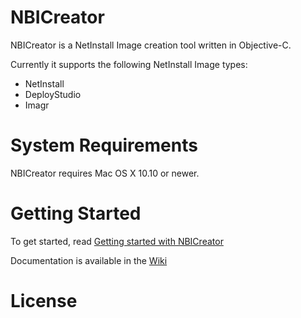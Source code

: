 # NBICreator

NBICreator is a NetInstall Image creation tool written in Objective-C.

Currently it supports the following NetInstall Image types:
* NetInstall
* DeployStudio
* Imagr

# System Requirements

NBICreator requires Mac OS X 10.10 or newer.

# Getting Started

To get started, read [Getting started with NBICreator](https://github.com/NBICreator/NBICreator/wiki/Getting-started-with-NBICreator)

Documentation is available in the [Wiki](https://github.com/NBICreator/NBICreator/wiki)

# License
